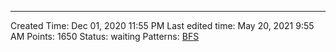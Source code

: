 ---
Created Time: Dec 01, 2020 11:55 PM
Last edited time: May 20, 2021 9:55 AM
Points: 1650
Status: waiting
Patterns: [BFS](BFS.md)